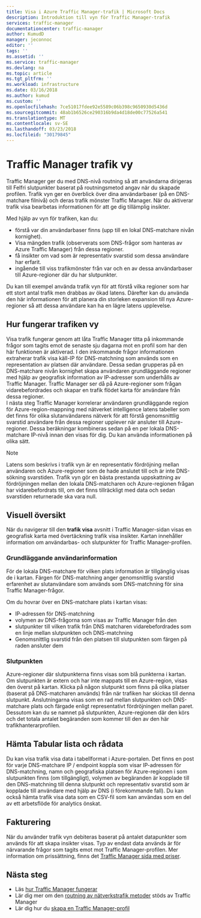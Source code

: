 ```yaml
---
title: Visa i Azure Traffic Manager-trafik | Microsoft Docs
description: Introduktion till vyn för Traffic Manager-trafik
services: traffic-manager
documentationcenter: traffic-manager
author: KumudD
manager: jeconnoc
editor: ''
tags: ''
ms.assetid: ''
ms.service: traffic-manager
ms.devlang: na
ms.topic: article
ms.tgt_pltfrm: ''
ms.workload: infrastructure
ms.date: 03/16/2018
ms.author: kumud
ms.custom: ''
ms.openlocfilehash: 7ce51017fdee92e5589c06b398c9650930d5436d
ms.sourcegitcommit: 48ab1b6526ce290316b9da4d18de00c77526a541
ms.translationtype: MT
ms.contentlocale: sv-SE
ms.lasthandoff: 03/23/2018
ms.locfileid: "30179845"
---
```

# <a name="traffic-manager-traffic-view"></a>Traffic Manager trafik vy

Traffic Manager ger du med DNS-nivå routning så att användarna dirigeras till Felfri slutpunkter baserat på routningsmetod angav när du skapade profilen. Trafik vyn ger en överblick över dina användarbaser (på en DNS-matchare filnivå) och deras trafik mönster Traffic Manager. När du aktiverar trafik visa bearbetas informationen för att ge dig tillämplig insikter. 

Med hjälp av vyn för trafiken, kan du:
- förstå var din användarbaser finns (upp till en lokal DNS-matchare nivån kornighet).
- Visa mängden trafik (observerats som DNS-frågor som hanteras av Azure Traffic Manager) från dessa regioner.
- få insikter om vad som är representativ svarstid som dessa användare har erfarit.
- ingående till viss trafikmönster från var och en av dessa användarbaser till Azure-regioner där du har slutpunkter. 

Du kan till exempel använda trafik vyn för att förstå vilka regioner som har ett stort antal trafik men drabbas av ökad latens. Därefter kan du använda den här informationen för att planera din storleken expansion till nya Azure-regioner så att dessa användare kan ha en lägre latens upplevelse.

## <a name="how-traffic-view-works"></a>Hur fungerar trafiken vy

Visa trafik fungerar genom att låta Traffic Manager titta på inkommande frågor som tagits emot de senaste sju dagarna mot en profil som har den här funktionen är aktiverad. I den inkommande frågor informationen extraherar trafik visa käll-IP för DNS-matchning som används som en representation av platsen där användare. Dessa sedan grupperas på en DNS-matchare nivån kornighet skapa användaren grundläggande regioner med hjälp av geografisk information av IP-adresser som underhålls av Traffic Manager. Traffic Manager ser då på Azure-regioner som frågan vidarebefordrades och skapar en trafik flödet karta för användare från dessa regioner.  
I nästa steg Traffic Manager korrelerar användaren grundläggande region för Azure-region-mappning med nätverket intelligence latens tabeller som det finns för olika slutanvändarens nätverk för att förstå genomsnittlig svarstid användare från dessa regioner upplever när ansluter till Azure-regioner. Dessa beräkningar kombineras sedan på en per lokala DNS-matchare IP-nivå innan den visas för dig. Du kan använda informationen på olika sätt.

>[!NOTE]
>Latens som beskrivs i trafik vyn är en representativ fördröjning mellan användaren och Azure-regioner som de hade anslutet till och är inte DNS-sökning svarstiden. Trafik vyn gör en bästa prestanda uppskattning av fördröjningen mellan den lokala DNS-matcharen och Azure-regionen frågan har vidarebefordrats till, om det finns tillräckligt med data och sedan svarstiden returnerade ska vara null. 

## <a name="visual-overview"></a>Visuell översikt

När du navigerar till den **trafik visa** avsnitt i Traffic Manager-sidan visas en geografisk karta med övertäckning trafik visa insikter. Kartan innehåller information om användarbas- och slutpunkter för Traffic Manager-profilen.

### <a name="user-base-information"></a>Grundläggande användarinformation

För de lokala DNS-matchare för vilken plats information är tillgänglig visas de i kartan. Färgen för DNS-matchning anger genomsnittlig svarstid erfarenhet av slutanvändare som används som DNS-matchning för sina Traffic Manager-frågor.

Om du hovrar över en DNS-matchare plats i kartan visas:
- IP-adressen för DNS-matchning
- volymen av DNS-frågorna som visas av Traffic Manager från den
- slutpunkter till vilken trafik från DNS matcharen vidarebefordrades som en linje mellan slutpunkten och DNS-matchning 
- Genomsnittlig svarstid från den platsen till slutpunkten som färgen på raden ansluter dem

### <a name="endpoint-information"></a>Slutpunkten

Azure-regioner där slutpunkterna finns visas som blå punkterna i kartan. Om slutpunkten är extern och har inte mappats till en Azure-region, visas den överst på kartan. Klicka på någon slutpunkt som finns på olika platser (baserat på DNS-matcharen används) från när trafiken har skickas till denna slutpunkt. Anslutningarna visas som en rad mellan slutpunkten och DNS-matchare plats och färgade enligt representativt fördröjningen mellan paret. Dessutom kan du se namnet på slutpunkten, Azure-regionen där den körs och det totala antalet begäranden som kommer till den av den här trafikhanterarprofilen.


## <a name="tabular-listing-and-raw-data-download"></a>Hämta Tabular lista och rådata

Du kan visa trafik visa data i tabellformat i Azure-portalen. Det finns en post för varje DNS-matchare IP / endpoint koppla som visar IP-adressen för DNS-matchning, namn och geografiska platsen för Azure-regionen i som slutpunkten finns (om tillgängligt), volymen av begäranden är kopplade till den DNS-matchning till denna slutpunkt och representativ svarstid som är kopplade till användare med hjälp av DNS (i förekommande fall). Du kan också hämta trafik visa data som en CSV-fil som kan användas som en del av ett arbetsflöde för analytics önskat.

## <a name="billing"></a>Fakturering

När du använder trafik vyn debiteras baserat på antalet datapunkter som används för att skapa insikter visas. Typ av endast data används är för närvarande frågor som tagits emot mot Traffic Manager-profilen. Mer information om prissättning, finns det [Traffic Manager sida med priser](https://azure.microsoft.com/pricing/details/traffic-manager/).


## <a name="next-steps"></a>Nästa steg

- Läs [hur Traffic Manager fungerar](traffic-manager-overview.md)
- Lär dig mer om den [routning av nätverkstrafik metoder](traffic-manager-routing-methods.md) stöds av Traffic Manager
- Lär dig hur du [skapa en Traffic Manager-profil](traffic-manager-create-profile.md)

